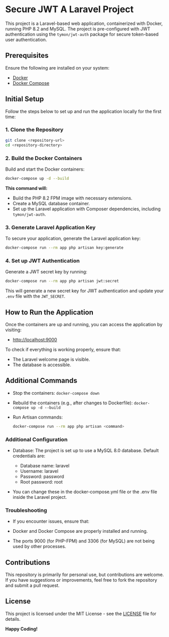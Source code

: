 # Secure JWT A Laravel Project

This project is a Laravel-based web application, containerized with Docker, running PHP 8.2 and MySQL. The project is pre-configured with JWT authentication using the `tymon/jwt-auth` package for secure token-based user authentication.

## Prerequisites

Ensure the following are installed on your system:

- [Docker](https://docs.docker.com/get-docker/)
- [Docker Compose](https://docs.docker.com/compose/install/)

## Initial Setup

Follow the steps below to set up and run the application locally for the first time:

### 1. Clone the Repository

```bash
git clone <repository-url>
cd <repository-directory>
```

### 2. Build the Docker Containers
Build and start the Docker containers:

```bash
docker-compose up -d --build
```

**This command will:**
 - Build the PHP 8.2 FPM image with necessary extensions.
 - Create a MySQL database container.
 - Set up the Laravel application with Composer dependencies, including `tymon/jwt-auth`.

### 3. Generate Laravel Application Key
To secure your application, generate the Laravel application key:

``` bash
docker-compose run --rm app php artisan key:generate
```

### 4. Set up JWT Authentication
Generate a JWT secret key by running:

```bash
docker-compose run --rm app php artisan jwt:secret
```

This will generate a new secret key for JWT authentication and update your `.env` file with the `JWT_SECRET`.

## How to Run the Application
Once the containers are up and running, you can access the application by visiting:

- [http://localhost:9000](http://localhost:9000)

To check if everything is working properly, ensure that:

- The Laravel welcome page is visible.
- The database is accessible.

## Additional Commands
- Stop the containers: `docker-compose down`

- Rebuild the containers (e.g., after changes to Dockerfile): `docker-compose up -d --build`

- Run Artisan commands:

  ```bash
  docker-compose run --rm app php artisan <command>
  ```

### Additional Configuration
- Database: The project is set up to use a MySQL 8.0 database. Default credentials are:

  - Database name: laravel
  - Username: laravel
  - Password: password
  - Root password: root

- You can change these in the docker-compose.yml file or the .env file inside the Laravel project.

### Troubleshooting
- If you encounter issues, ensure that:

- Docker and Docker Compose are properly installed and running.
- The ports 9000 (for PHP-FPM) and 3306 (for MySQL) are not being used by other processes.

## Contributions

This repository is primarily for personal use, but contributions are welcome. If you have suggestions or improvements, feel free to fork the repository and submit a pull request.


## License

This project is licensed under the MIT License - see the [LICENSE](https://opensource.org/license/mit) file for details.

**Happy Coding!**
